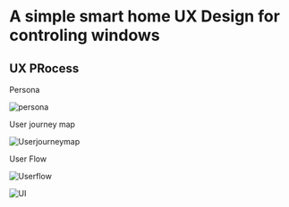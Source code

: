 # A simple smart home UX Design for controling windows

## UX PRocess

Persona

![persona](https://github.com/Behnaz-HP/Behnaz-HP.github.io/blob/main/smart_home/persona.png)

User journey map

![Userjourneymap](https://github.com/Behnaz-HP/Behnaz-HP.github.io/blob/main/smart_home/userjourney%20map.png)

User Flow

![Userflow](https://github.com/Behnaz-HP/Behnaz-HP.github.io/blob/main/smart_home/User%20flow.png)


![UI](https://github.com/Behnaz-HP/Behnaz-HP.github.io/blob/main/smart_home/UI%20Behnaz.png)


